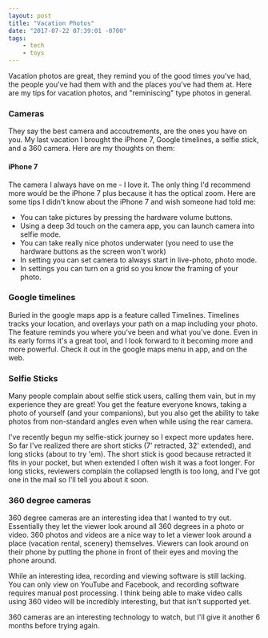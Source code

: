```yaml
---
layout: post
title: "Vacation Photos"
date: "2017-07-22 07:39:01 -0700"
tags:
    - tech
    - toys
---
```


Vacation photos are great, they remind you of the good times you've had, the people you've had them with and the places you've had them at. Here are my tips for vacation photos, and "reminiscing" type photos in general.


### Cameras

They say the best camera and accoutrements, are the ones you have on you. My last vacation I brought the iPhone 7, Google timelines, a selfie stick, and a 360 camera. Here are my thoughts on them:

#### iPhone 7 

The camera I always have on me - I love it. The only thing I'd recommend more would be the iPhone 7 plus because it has the optical zoom. Here are some tips I didn't know about the iPhone 7 and wish someone had told me: 

* You can take pictures by pressing the hardware volume buttons.
* Using a deep 3d touch on the camera app, you can launch camera into selfie mode.
* You can take really nice photos underwater (you need to use the hardware buttons as the screen won't work)
* In setting you can set camera to always start in live-photo, photo mode.
* In settings you can turn on a grid so you know the framing of your photo.

### Google timelines

Buried in the google maps app is a feature called Timelines. Timelines tracks your location, and overlays your path on a map including your photo. The feature reminds you where you've been and what you've done. Even in its early forms it's a great tool, and I look forward to it becoming more and more powerful.  Check it out in the google maps menu in app, and on the web.


### Selfie Sticks

Many people complain about selfie stick users, calling them vain, but in my experience they are great! You get the feature everyone knows, taking a photo of yourself (and your companions), but you also get the ability to take photos from non-standard angles even when while using the rear camera.

I've recently begun my selfie-stick journey so I expect more updates here. So far I've realized there are short sticks (7' retracted, 32' extended), and long sticks (about to try 'em).  The short stick is good because retracted it fits in your pocket, but when extended I often wish it was a foot longer.  For long sticks, reviewers complain the collapsed length is too long, and I've got one in the mail so I'll tell you about it soon. 


### 360 degree cameras

360 degree cameras are an interesting idea that I wanted to try out. Essentially they let the viewer look around all 360 degrees in a photo or video. 360 photos and videos are a nice way to let a viewer look around a place (vacation rental, scenery) themselves.  Viewers can look around on their phone by putting the phone in front of their eyes and moving the phone around. 

While an interesting idea, recording and viewing software is still lacking. You can only view on YouTube and Facebook, and recording software requires manual post processing. I think being able to make video calls using 360 video will be incredibly interesting, but that isn't supported yet.

360 cameras are an interesting technology to watch, but I'll give it another 6 months before trying again.

